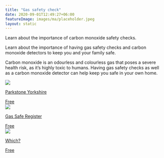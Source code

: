 ```yaml
---
title: "Gas safety check"
date: 2020-09-01T12:49:27+06:00
featureImage: images/ma/placeholder.jpeg
layout: static
---
```


Learn about the importance of carbon monoxide safety checks.

Learn about the importance of having gas safety checks and carbon monoxide detectors to keep you and your family safe.

Carbon monoxide is an odourless and colourless gas that poses a severe health risk, as it’s highly toxic to humans. Having gas safety checks as well as a carbon monoxide detector can help keep you safe in your own home.

<a class="ma-link" href="https://www.parkstone-yorkshire.co.uk/safety-first-understanding-the-importance-of-a-gas-safety-check/"><div class="ma-card ma-card-Health"><div class="ma-icon"><img src ="/images/Icon-check - health - opacity.svg"/></div><div class="ma-name"><p>Parkstone Yorkshire</p></div><div class="ma-paid-text"><span>Free</span></div></div></a><a class="ma-link" href="https://www.gassaferegister.co.uk/gas-safety/home-gas-safety/check-your-gas-appliances/"><div class="ma-card ma-card-Health"><div class="ma-icon"><img src ="/images/Icon-check - health - opacity.svg"/></div><div class="ma-name"><p>Gas Safe Register</p></div><div class="ma-paid-text"><span>Free</span></div></div></a><a class="ma-link" href="https://www.which.co.uk/news/article/do-you-have-a-safe-and-reliable-carbon-monoxide-alarm-in-your-home-aKU0B6U2oCPr"><div class="ma-card ma-card-Health"><div class="ma-icon"><img src ="/images/Icon-check - health - opacity.svg"/></div><div class="ma-name"><p>Which?</p></div><div class="ma-paid-text"><span>Free</span></div></div></a>  

<br/><br/>







